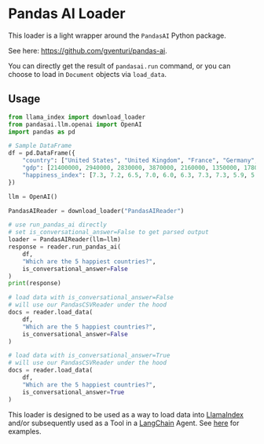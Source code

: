 # Pandas AI Loader

This loader is a light wrapper around the `PandasAI` Python package.

See here: https://github.com/gventuri/pandas-ai.

You can directly get the result of `pandasai.run` command, or
you can choose to load in `Document` objects via `load_data`.

## Usage

```python
from llama_index import download_loader
from pandasai.llm.openai import OpenAI
import pandas as pd

# Sample DataFrame
df = pd.DataFrame({
    "country": ["United States", "United Kingdom", "France", "Germany", "Italy", "Spain", "Canada", "Australia", "Japan", "China"],
    "gdp": [21400000, 2940000, 2830000, 3870000, 2160000, 1350000, 1780000, 1320000, 516000, 14000000],
    "happiness_index": [7.3, 7.2, 6.5, 7.0, 6.0, 6.3, 7.3, 7.3, 5.9, 5.0]
})

llm = OpenAI()

PandasAIReader = download_loader("PandasAIReader")

# use run_pandas_ai directly 
# set is_conversational_answer=False to get parsed output
loader = PandasAIReader(llm=llm)
response = reader.run_pandas_ai(
    df, 
    "Which are the 5 happiest countries?", 
    is_conversational_answer=False
)
print(response)

# load data with is_conversational_answer=False
# will use our PandasCSVReader under the hood
docs = reader.load_data(
    df, 
    "Which are the 5 happiest countries?", 
    is_conversational_answer=False
)

# load data with is_conversational_answer=True
# will use our PandasCSVReader under the hood
docs = reader.load_data(
    df, 
    "Which are the 5 happiest countries?", 
    is_conversational_answer=True
)


```

This loader is designed to be used as a way to load data into [LlamaIndex](https://github.com/jerryjliu/gpt_index/tree/main/gpt_index) and/or subsequently used as a Tool in a [LangChain](https://github.com/hwchase17/langchain) Agent. See [here](https://github.com/emptycrown/llama-hub/tree/main) for examples.
